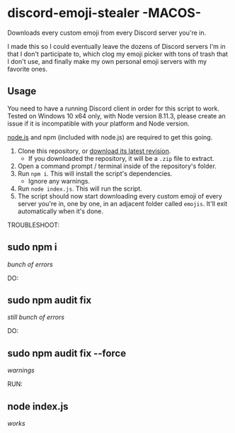 # discord-emoji-stealer -MACOS-

Downloads every custom emoji from every Discord server you're in.

I made this so I could eventually leave the dozens of Discord servers I'm in that I don't participate to, which clog my emoji picker with tons of trash that I don't use, and finally make my own personal emoji servers with my favorite ones.

## Usage

You need to have a running Discord client in order for this script to work.
Tested on Windows 10 x64 only, with Node version 8.11.3, please create an issue if it is incompatible with your platform and Node version.

[node.js](https://nodejs.org/en/) and npm (included with node.js) are required to get this going.

1. Clone this repository, or [download its latest revision](https://github.com/Tenrys/discord-emoji-stealer/archive/master.zip).
    - If you downloaded the repository, it will be a `.zip` file to extract.
2. Open a command prompt / terminal inside of the repository's folder.
3. Run `npm i`. This will install the script's dependencies.
    - Ignore any warnings.
4. Run `node index.js`. This will run the script.
5. The script should now start downloading every custom emoji of every server you're in, one by one, in an adjacent folder called `emojis`. It'll exit automatically when it's done.


TROUBLESHOOT:

sudo npm i 
-
*bunch of errors*

DO:

sudo npm audit fix 
-
*still bunch of errors*

DO:

sudo npm audit fix --force 
-
*warnings*

RUN:

node index.js 
-
*works*

